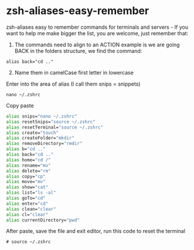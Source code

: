 # zsh-aliases-easy-remember

zsh-aliases easy to remember commands for terminals and servers - If you want to help me make bigger the list, you are welcome, just remember that:

1. The commands need to align to an ACTION example is we are going BACK in the folders structure, we find the command:
```
alias back="cd .."
```
2. Name them in camelCase first letter in lowercase

Enter into the area of alias (I call them snips = snippets)
```
nano ~/.zshrc
```
Copy paste
```zsh
alias snips="nano ~/.zshrc"
alias resetSnips="source ~/.zshrc"
alias resetTerminal="source ~/.zshrc"
alias create="touch"
alias createFolder="mkdir"
alias removeDirectory="rmdir"
alias b="cd .."
alias back="cd .."
alias home="cd /"
alias rename="mv"
alias delete="rm"
alias copy="cp"
alias move="mv"
alias show="cat"
alias list="ls -al"
alias goTo="cd"
alias enter="cd"
alias clean="clear"
alias cl="clear"
alias currentDirectory="pwd"
```

After paste, save the file and exit editor, run this code to reset the terminal
```
# source ~/.zshrc
```
